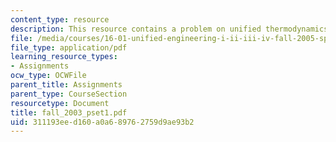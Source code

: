 ```yaml
---
content_type: resource
description: This resource contains a problem on unified thermodynamics.
file: /media/courses/16-01-unified-engineering-i-ii-iii-iv-fall-2005-spring-2006/311193eed160a0a689762759d9ae93b2_fall_2003_pset1.pdf
file_type: application/pdf
learning_resource_types:
- Assignments
ocw_type: OCWFile
parent_title: Assignments
parent_type: CourseSection
resourcetype: Document
title: fall_2003_pset1.pdf
uid: 311193ee-d160-a0a6-8976-2759d9ae93b2
---
```

